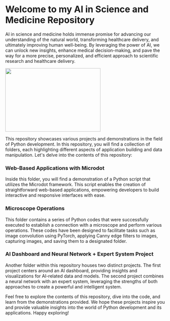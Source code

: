 # Welcome to my AI in Science and Medicine Repository

AI in science and medicine holds immense promise for advancing our understanding of the natural world, transforming healthcare delivery, and ultimately improving human well-being. By leveraging the power of AI, we can unlock new insights, enhance medical decision-making, and pave the way for a more precise, personalized, and efficient approach to scientific research and healthcare delivery.

<img src="https://cdn.the-scientist.com/assets/articleNo/65746/aImg/31564/artificial-intelligence-image-data-learning-m.png" width="300" height="200">

This repository showcases various projects and demonstrations in the field of Python development. In this repository, you will find a collection of folders, each highlighting different aspects of application building and data manipulation. Let's delve into the contents of this repository:

### Web-Based Applications with Microdot

Inside this folder, you will find a demonstration of a Python script that utilizes the Microdot framework. This script enables the creation of straightforward web-based applications, empowering developers to build interactive and responsive interfaces with ease.

### Microscope Operations

This folder contains a series of Python codes that were successfully executed to establish a connection with a microscope and perform various operations. These codes have been designed to facilitate tasks such as image convolution using PyTorch, applying Canny edge filters to images, capturing images, and saving them to a designated folder.

### AI Dashboard and Neural Network + Expert System Project

Another folder within this repository houses two distinct projects. The first project centers around an AI dashboard, providing insights and visualizations for AI-related data and models. The second project combines a neural network with an expert system, leveraging the strengths of both approaches to create a powerful and intelligent system.

Feel free to explore the contents of this repository, dive into the code, and learn from the demonstrations provided. We hope these projects inspire you and provide valuable insights into the world of Python development and its applications. Happy exploring!
